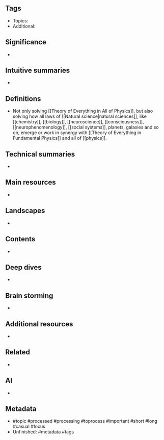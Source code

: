 ## Tags
- Topics: 
- Additional: 
## Significance
- 
## Intuitive summaries
- 
## Definitions
- Not only solving [[Theory of Everything in All of Physics]], but also solving how all laws of [[Natural science|natural sciences]], like [[chemistry]], [[biology]], [[neuroscience]], [[consciousness]], [[neurophenomenology]], [[social systems]], planets, galaxies and so on, emerge or work in synergy with [[Theory of Everything in Fundamental Physics]] and all of [[physics]].
## Technical summaries
-  
## Main resources 
- 
## Landscapes
- 
## Contents
- 
## Deep dives
- 
## Brain storming
- 
## Additional resources  
- 
## Related
- 
## AI 
- 
## Metadata
-  #topic #processed #processing #toprocess #important #short #long #casual #focus
- Unfinished: #metadata #tags